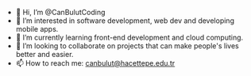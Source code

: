 - 👋 Hi, I’m @CanBulutCoding
- 👀 I’m interested in software development, web dev and developing mobile apps.
- 🌱 I’m currently learning front-end development and cloud computing.
- 💞️ I’m looking to collaborate on projects that can make people's lives better and easier.
- 📫 How to reach me: canbulut@hacettepe.edu.tr

<!---
CanBulutCoding/CanBulutCoding is a ✨ special ✨ repository because its `README.md` (this file) appears on your GitHub profile.
You can click the Preview link to take a look at your changes.
--->
